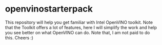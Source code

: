 # openvinostarterpack
This repository will help you get familiar with Intel OpenVINO toolkit. Note that the Toolkit offers a lot of features, here I will simplify the work and help you see better on what OpenVINO can do. Note that, I am not paid to do this. Cheers :) 
